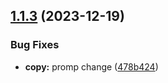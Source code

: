 ## [1.1.3](https://github.com/static-login/static-login-cli/compare/v1.1.2...v1.1.3) (2023-12-19)


### Bug Fixes

* **copy:** promp change ([478b424](https://github.com/static-login/static-login-cli/commit/478b4243c01264f4cf5c09ffb95c424b8c2d50ba))
